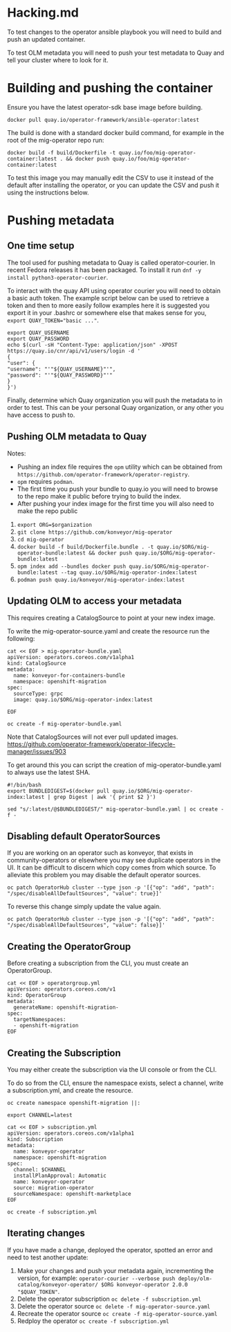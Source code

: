 # Hacking.md
To test changes to the operator ansible playbook you will need to build and push an updated container.

To test OLM metadata you will need to push your test metadata to Quay and tell your cluster where to look for it.

# Building and pushing the container
Ensure you have the latest operator-sdk base image before building.

`docker pull quay.io/operator-framework/ansible-operator:latest`

The build is done with a standard docker build command, for example in the root of the mig-operator repo run:

`docker build -f build/Dockerfile -t quay.io/foo/mig-operator-container:latest . && docker push quay.io/foo/mig-operator-container:latest`

To test this image you may manually edit the CSV to use it instead of the default after installing the operator, or you can update the CSV and push it using the instructions below.

# Pushing metadata

## One time setup
The tool used for pushing metadata to Quay is called operator-courier. In recent Fedora releases it has been packaged. To install it run `dnf -y install python3-operator-courier`.

To interact with the quay API using operator courier you will need to obtain a  basic auth token. The example script below can be used to retrieve a token and then to more easily follow examples here it is suggested you export it in your .bashrc or somewhere else that makes sense for you, `export QUAY_TOKEN="basic ..."`.

```
export QUAY_USERNAME
export QUAY_PASSWORD
echo $(curl -sH "Content-Type: application/json" -XPOST https://quay.io/cnr/api/v1/users/login -d '
{
"user": {
"username": "'"${QUAY_USERNAME}"'",
"password": "'"${QUAY_PASSWORD}"'"
}
}')
```

Finally, determine which Quay organization you will push the metadata to in order to test. This can be your personal Quay organization, or any other you have access to push to.

## Pushing OLM metadata to Quay
Notes:
* Pushing an index file requires the `opm` utility which can be obtained from `https://github.com/operator-framework/operator-registry`.
* `opm` requires `podman`.
* The first time you push your bundle to quay.io you will need to browse to the repo make it public before trying to build the index.
* After pushing your index image for the first time you will also need to make the repo public

1. `export ORG=$organization`
1. `git clone https://github.com/konveyor/mig-operator`
1. `cd mig-operator`
1. `docker build -f build/Dockerfile.bundle . -t quay.io/$ORG/mig-operator-bundle:latest && docker push quay.io/$ORG/mig-operator-bundle:latest`
1. `opm index add --bundles docker push quay.io/$ORG/mig-operator-bundle:latest --tag quay.io/$ORG/mig-operator-index:latest`
1. `podman push quay.io/konveyor/mig-operator-index:latest`

## Updating OLM to access your metadata
This requires creating a CatalogSource to point at your new index image.

To write the mig-operator-source.yaml and create the resource run the following:
```
cat << EOF > mig-operator-bundle.yaml
apiVersion: operators.coreos.com/v1alpha1
kind: CatalogSource
metadata:
  name: konveyor-for-containers-bundle
  namespace: openshift-migration
spec:
  sourceType: grpc
  image: quay.io/$ORG/mig-operator-index:latest

EOF

oc create -f mig-operator-bundle.yaml
```

Note that CatalogSources will not ever pull updated images.
https://github.com/operator-framework/operator-lifecycle-manager/issues/903

To get around this you can script the creation of mig-operator-bundle.yaml to always use the latest SHA.
```
#!/bin/bash
export BUNDLEDIGEST=$(docker pull quay.io/$ORG/mig-operator-index:latest | grep Digest | awk '{ print $2 }')

sed "s/:latest/@$BUNDLEDIGEST/" mig-operator-bundle.yaml | oc create -f -
```

## Disabling default OperatorSources
If you are working on an operator such as konveyor, that exists in community-operators or elsewhere you may see duplicate operators in the UI. It can be difficult to discern which copy comes from which source. To alleviate this problem you may disable the default operator sources.
```
oc patch OperatorHub cluster --type json -p '[{"op": "add", "path": "/spec/disableAllDefaultSources", "value": true}]'
```

To reverse this change simply update the value again.
```
oc patch OperatorHub cluster --type json -p '[{"op": "add", "path": "/spec/disableAllDefaultSources", "value": false}]'
```

## Creating the OperatorGroup
Before creating a subscription from the CLI, you must create an OperatorGroup.

```
cat << EOF > operatorgroup.yml
apiVersion: operators.coreos.com/v1
kind: OperatorGroup
metadata:
  generateName: openshift-migration-
spec:
  targetNamespaces:
  - openshift-migration
EOF
```

## Creating the Subscription
You may either create the subscription via the UI console or from the CLI.

To do so from the CLI, ensure the namespace exists, select a channel, write a subscription.yml, and create the resource.

```
oc create namespace openshift-migration ||:

export CHANNEL=latest

cat << EOF > subscription.yml
apiVersion: operators.coreos.com/v1alpha1
kind: Subscription
metadata:
  name: konveyor-operator
  namespace: openshift-migration
spec:
  channel: $CHANNEL
  installPlanApproval: Automatic
  name: konveyor-operator
  source: migration-operator
  sourceNamespace: openshift-marketplace
EOF

oc create -f subscription.yml
```

## Iterating changes
If you have made a change, deployed the operator, spotted an error and need to test another update:

1. Make your changes and push your metadata again, incrementing the version, for example: `operator-courier --verbose push deploy/olm-catalog/konveyor-operator/ $ORG konveyor-operator 2.0.0 "$QUAY_TOKEN"`.
1. Delete the operator subscription `oc delete -f subscription.yml`
1. Delete the operator source `oc delete -f mig-operator-source.yaml`
1. Recreate the operator source `oc create -f mig-operator-source.yaml`
1. Redploy the operator `oc create -f subscription.yml`
